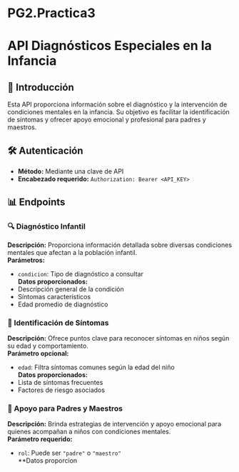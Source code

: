 # PG2.Practica3

# API Diagnósticos Especiales en la Infancia  

## 📌 Introducción  
Esta API proporciona información sobre el diagnóstico y la intervención de condiciones mentales en la infancia. Su objetivo es facilitar la identificación de síntomas y ofrecer apoyo emocional y profesional para padres y maestros.  

## 🛠️ Autenticación  
- **Método:** Mediante una clave de API  
- **Encabezado requerido:** `Authorization: Bearer <API_KEY>`  

## 📊 Endpoints  

### 🔍 Diagnóstico Infantil  
**Descripción:** Proporciona información detallada sobre diversas condiciones mentales que afectan a la población infantil.  
**Parámetros:**  
- `condicion`: Tipo de diagnóstico a consultar  
**Datos proporcionados:**  
- Descripción general de la condición  
- Síntomas característicos  
- Edad promedio de diagnóstico  

### 📝 Identificación de Síntomas  
**Descripción:** Ofrece puntos clave para reconocer síntomas en niños según su edad y comportamiento.  
**Parámetro opcional:**  
- `edad`: Filtra síntomas comunes según la edad del niño  
**Datos proporcionados:**  
- Lista de síntomas frecuentes  
- Factores de riesgo asociados  

### 🤝 Apoyo para Padres y Maestros  
**Descripción:** Brinda estrategias de intervención y apoyo emocional para quienes acompañan a niños con condiciones mentales.  
**Parámetro requerido:**  
- `rol`: Puede ser `"padre"` o `"maestro"`  
**Datos proporcion